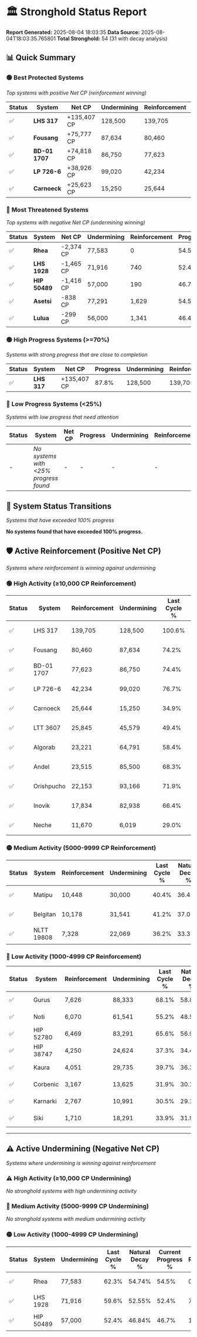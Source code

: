 # 🏛️ Stronghold Status Report

**Report Generated:** 2025-08-04 18:03:35
**Data Source:** 2025-08-04T18:03:35.765801
**Total Stronghold:** 54 (31 with decay analysis)

## 📊 Quick Summary

### 🟢 **Best Protected Systems**
*Top systems with positive Net CP (reinforcement winning)*

| Status | System | Net CP | Undermining | Reinforcement | Progress |
|--------|--------|--------|-------------|---------------|----------|
| ✅ | **LHS 317** | +135,407 CP | 128,500 | 139,705 | 87.8% |
| ✅ | **Fousang** | +75,777 CP | 87,634 | 80,460 | 65.4% |
| ✅ | **BD-01 1707** | +74,818 CP | 86,750 | 77,623 | 65.7% |
| ✅ | **LP 726-6** | +38,926 CP | 99,020 | 42,234 | 66.8% |
| ✅ | **Carnoeck** | +25,623 CP | 15,250 | 25,644 | 33.4% |

### 🔴 **Most Threatened Systems**
*Top systems with negative Net CP (undermining winning)*

| Status | System | Net CP | Undermining | Reinforcement | Progress |
|--------|--------|--------|-------------|---------------|----------|
| ✅ | **Rhea** | -2,374 CP | 77,583 | 0 | 54.5% |
| ✅ | **LHS 1928** | -1,465 CP | 71,916 | 740 | 52.4% |
| ✅ | **HIP 50489** | -1,416 CP | 57,000 | 190 | 46.7% |
| ✅ | **Asetsi** | -838 CP | 77,291 | 1,629 | 54.5% |
| ✅ | **Lulua** | -299 CP | 56,000 | 1,341 | 46.4% |

### 🟢 **High Progress Systems (>=70%)**
*Systems with strong progress that are close to completion*

| Status | System | Net CP | Progress | Undermining | Reinforcement |
|--------|--------|--------|----------|-------------|---------------|
| ✅ | **LHS 317** | +135,407 CP | 87.8% | 128,500 | 139,705 |

### 🔴 **Low Progress Systems (<25%)**
*Systems with low progress that need attention*

| Status | System | Net CP | Progress | Undermining | Reinforcement |
|--------|--------|--------|----------|-------------|---------------|
| - | *No systems with <25% progress found* | - | - | - | - |
## 🔄 System Status Transitions
*Systems that have exceeded 100% progress*

**No systems found that have exceeded 100% progress.**

## 🛡️ Active Reinforcement (Positive Net CP)
*Systems where reinforcement is winning against undermining*

### 🟢 High Activity (≥10,000 CP Reinforcement)

| Status | System | Reinforcement | Undermining | Last Cycle % | Natural Decay % | Current Progress % | Current CP | Net CP | Activity |
|--------|--------|---------------|-------------|--------------|-----------------|-------------------|------------|--------|----------|
| ✅ | LHS 317 | 139,705 | 128,500 | 100.6% | 74.26% | 87.8% | 878,000 | +135,407 | 🟢 High Reinforcement |
| ✅ | Fousang | 80,460 | 87,634 | 74.2% | 57.82% | 65.4% | 654,000 | +75,777 | 🟢 High Reinforcement |
| ✅ | BD-01 1707 | 77,623 | 86,750 | 74.4% | 58.22% | 65.7% | 657,000 | +74,818 | 🟢 High Reinforcement |
| ✅ | LP 726-6 | 42,234 | 99,020 | 76.7% | 62.91% | 66.8% | 667,999 | +38,926 | 🟢 High Reinforcement |
| ✅ | Carnoeck | 25,644 | 15,250 | 34.9% | 30.84% | 33.4% | 333,999 | +25,623 | 🟢 High Reinforcement |
| ✅ | LTT 3607 | 25,845 | 45,579 | 49.4% | 42.36% | 44.8% | 447,999 | +24,410 | 🟢 High Reinforcement |
| ✅ | Algorab | 23,221 | 64,791 | 58.4% | 49.78% | 51.9% | 519,000 | +21,198 | 🟢 High Reinforcement |
| ✅ | Andel | 23,515 | 85,500 | 68.3% | 57.73% | 59.8% | 598,000 | +20,728 | 🟢 High Reinforcement |
| ✅ | Orishpucho | 22,153 | 93,166 | 71.9% | 60.69% | 62.6% | 626,000 | +19,128 | 🟢 High Reinforcement |
| ✅ | Inovik | 17,834 | 82,938 | 66.4% | 56.62% | 58.1% | 581,000 | +14,824 | 🟢 High Reinforcement |
| ✅ | Neche | 11,670 | 6,019 | 29.0% | 27.22% | 28.4% | 284,000 | +11,801 | 🟢 High Reinforcement |

### 🟡 Medium Activity (5000-9999 CP Reinforcement)

| Status | System | Reinforcement | Undermining | Last Cycle % | Natural Decay % | Current Progress % | Current CP | Net CP | Activity |
|--------|--------|---------------|-------------|--------------|-----------------|-------------------|------------|--------|----------|
| ✅ | Matipu | 10,448 | 30,000 | 40.4% | 36.43% | 37.4% | 374,000 | +9,710 | 🟡 Medium Reinforcement |
| ✅ | Belgitan | 10,178 | 31,541 | 41.2% | 37.05% | 38.0% | 380,000 | +9,466 | 🟡 Medium Reinforcement |
| ✅ | NLTT 19808 | 7,328 | 22,069 | 36.2% | 33.33% | 34.0% | 340,000 | +6,735 | 🟡 Medium Reinforcement |

### 🔴 Low Activity (1000-4999 CP Reinforcement)

| Status | System | Reinforcement | Undermining | Last Cycle % | Natural Decay % | Current Progress % | Current CP | Net CP | Activity |
|--------|--------|---------------|-------------|--------------|-----------------|-------------------|------------|--------|----------|
| ✅ | Gurus | 7,626 | 88,333 | 68.1% | 58.82% | 59.3% | 593,000 | +4,758 | 🔵 Low Reinforcement |
| ✅ | Noti | 6,070 | 61,541 | 55.2% | 48.57% | 49.0% | 490,000 | +4,268 | 🔵 Low Reinforcement |
| ✅ | HIP 52780 | 6,469 | 83,291 | 65.6% | 56.91% | 57.3% | 573,000 | +3,852 | 🔵 Low Reinforcement |
| ✅ | HIP 38747 | 4,250 | 24,624 | 37.3% | 34.42% | 34.8% | 348,000 | +3,837 | 🔵 Low Reinforcement |
| ✅ | Kaura | 4,051 | 29,735 | 39.7% | 36.36% | 36.7% | 367,000 | +3,404 | 🔵 Low Reinforcement |
| ✅ | Corbenic | 3,167 | 13,625 | 31.9% | 30.19% | 30.5% | 305,000 | +3,137 | 🔵 Low Reinforcement |
| ✅ | Karnarki | 2,767 | 10,991 | 30.5% | 29.13% | 29.4% | 294,000 | +2,716 | 🔵 Low Reinforcement |
| ✅ | Siki | 1,710 | 18,291 | 33.9% | 31.95% | 32.1% | 321,000 | +1,452 | 🔵 Low Reinforcement |


---

## ⚠️ Active Undermining (Negative Net CP)
*Systems where undermining is winning against reinforcement*

### ⚠️ High Activity (≥10,000 CP Undermining)

*No stronghold systems with high undermining activity*

### 🔶 Medium Activity (5000-9999 CP Undermining)

*No stronghold systems with medium undermining activity*

### 🟡 Low Activity (1000-4999 CP Undermining)

| Status | System | Undermining | Last Cycle % | Natural Decay % | Current Progress % | Reinforcement | Current CP | Net CP | Activity |
|--------|--------|-------------|--------------|-----------------|-------------------|---------------|------------|--------|----------|
| ✅ | Rhea | 77,583 | 62.3% | 54.74% | 54.5% | 0 | 545,000 | -2,374 | 🟡 Low Undermining |
| ✅ | LHS 1928 | 71,916 | 59.6% | 52.55% | 52.4% | 740 | 524,000 | -1,465 | 🟡 Low Undermining |
| ✅ | HIP 50489 | 57,000 | 52.4% | 46.84% | 46.7% | 190 | 467,000 | -1,416 | 🟡 Low Undermining |
